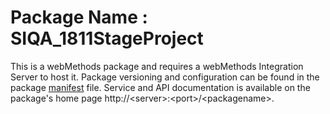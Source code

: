 # Package Name : SIQA_1811StageProject
This is a webMethods package and requires a webMethods Integration Server to host it. Package versioning and configuration can be found in the package [manifest](./SIQA_1811StageProject/manifest.v3) file. Service and API documentation is available on the package's home page http://&lt;server&gt;:&lt;port&gt;/&lt;packagename>.